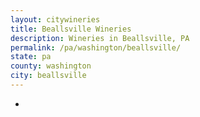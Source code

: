 ```yaml
---
layout: citywineries
title: Beallsville Wineries
description: Wineries in Beallsville, PA
permalink: /pa/washington/beallsville/
state: pa
county: washington
city: beallsville
---
```

-
